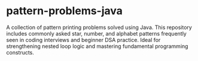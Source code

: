 # pattern-problems-java
A collection of pattern printing problems solved using Java. This repository includes commonly asked star, number, and alphabet patterns frequently seen in coding interviews and beginner DSA practice. Ideal for strengthening nested loop logic and mastering fundamental programming constructs.

